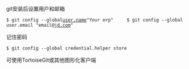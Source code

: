 git安装后设置用户和邮箱

`$ git config --global`[`user.name`](http://user.name/)`"Your erp"    
$ git config --global user.email "email@`[`jd.com`](http://jd.com/)`"`

记住密码

`$ git config --global credential.helper store`

可使用TortoiseGit或其他图形化客户端


